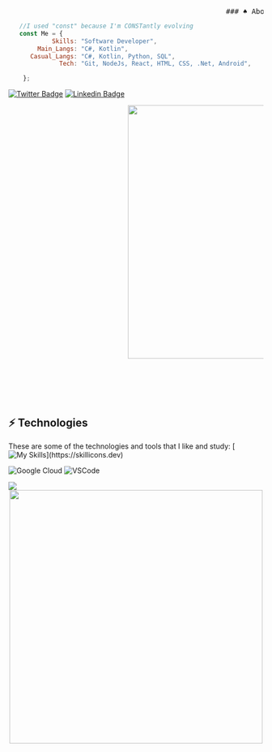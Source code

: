 
</div>
  <pre>                                                   ### ♠️ About Me ♦️  </pre>
 
 
```js
   //I used "const" because I'm CONSTantly evolving
   const Me = {
            Skills: "Software Developer",
        Main_Langs: "C#, Kotlin",
      Casual_Langs: "C#, Kotlin, Python, SQL",
              Tech: "Git, NodeJs, React, HTML, CSS, .Net, Android",

    };

```

[![Twitter Badge](https://img.shields.io/badge/-Twitter-blue?style=flat-square&labelColor=blue&logo=twitter&logoColor=white&link=https://twitter.com/arthug7)](https://twitter.com/arthug7)
[![Linkedin Badge](https://img.shields.io/badge/-LinkedIn-blue?style=flat-square&logo=Linkedin&logoColor=white&link=https://www.linkedin.com/in/devarthur/)](https://www.linkedin.com/in/devarthur/) 

<pre>                            <img src="https://github.com/Anmol-Baranwal/Cool-GIFs-For-GitHub/assets/74038190/3b4607a1-1cc6-41f1-926f-892ae880e7a5" width="500">
<br><br>
</pre>






<div>
  
<br>


## ⚡️ Technologies

These are some of the technologies and tools that I like and study:
[![My Skills](https://skillicons.dev/icons?i=kotlin,androidstudio,firebase,cs,dotnet,mysql,html,css,git,github,gitlab,)](https://skillicons.dev)

![Google Cloud](https://img.shields.io/badge/Google%20Cloud-4285F4?style=flat-square&logo=google-cloud&logoColor=white)
![VSCode](https://img.shields.io/badge/-VSCode-007ACC?style=flat-square&logo=visual-studio-code&logoColor=white)

<img src="https://komarev.com/ghpvc/?username=arthurjunior&color=blueviolet&style=flat">
<div align='center'>
    <a href="https://github.com/arthurjunior">
      <img src="https://user-images.githubusercontent.com/74038190/212284115-f47cd8ff-2ffb-4b04-b5bf-4d1c14c0247f.gif" width="500">
</div>


